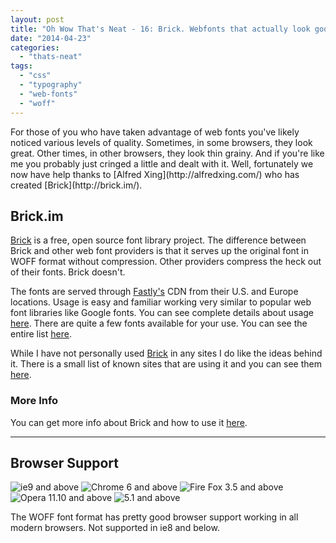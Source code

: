 ```yaml
---
layout: post
title: "Oh Wow That's Neat - 16: Brick. Webfonts that actually look good."
date: "2014-04-23"
categories: 
  - "thats-neat"
tags: 
  - "css"
  - "typography"
  - "web-fonts"
  - "woff"
---
```


<p class="intro"><span class="dropcap">F</span>or those of you who have taken advantage of web fonts you've likely noticed various levels of quality. Sometimes, in some browsers, they look great. Other times, in other browsers, they look thin grainy. And if you're like me you probably just cringed a little and dealt with it. Well, fortunately we now have help thanks to [Alfred Xing](http://alfredxing.com/) who has created [Brick](http://brick.im/).</p>

## Brick.im

[Brick](http://brick.im/) is a free, open source font library project. The difference between Brick and other web font providers is that it serves up the original font in WOFF format without compression. Other providers compress the heck out of their fonts. Brick doesn't.

The fonts are served through [Fastly's](http://www.fastly.com/) CDN from their U.S. and Europe locations. Usage is easy and familiar working very similar to popular web font libraries like Google fonts. You can see complete details about usage [here](https://github.com/alfredxing/brick/wiki/Usage). There are quite a few fonts available for your use. You can see the entire list [here](http://brick.im/fonts/).

While I have not personally used [Brick](http://brick.im/) in any sites I do like the ideas behind it. There is a small list of known sites that are using it and you can see them [here](https://github.com/alfredxing/brick/wiki/Websites-using-Brick).

### More Info

You can get more info about Brick and how to use it [here](http://brick.im/).

* * *

## Browser Support

<div class="browserSupport__list">
  <img title="ie9 and above" src="../../assets/img/ie.svg" alt="ie9 and above"
  >
  <img title="Chrome 6 and above" src="../../assets/img/chrome.svg" alt="Chrome 6 and above"
  >
  <img title="Fire Fox 3.5 and above" src="../../assets/img/firefox.svg" alt="Fire Fox 3.5 and above"
  >
  <img title="Opera 11.10 and above" src="../../assets/img/opera.svg" alt="Opera 11.10 and above"
  >
  <img title="5.1 and above" src="../../assets/img/safari.svg" alt="5.1 and above"
  >
</div>

The WOFF font format has pretty good browser support working in all modern browsers. Not supported in ie8 and below.
